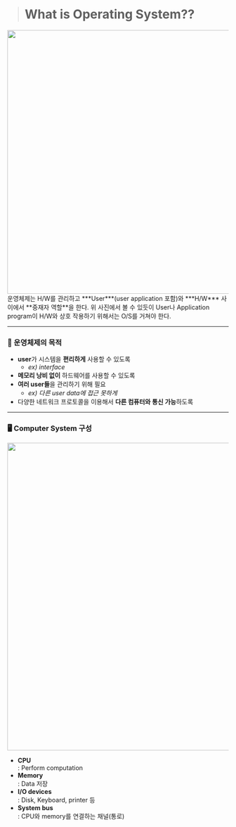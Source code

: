 
> # What is Operating System??

<img src="https://images.velog.io/images/jfe/post/dd652cec-4bcf-45b7-882a-35511aac4ec0/system%20components.png" width="600">  
운영체제는 H/W를 관리하고 ***User***(user application 포함)와 ***H/W*** 사이에서 **중재자 역할**을 한다.  
위 사진에서 볼 수 있듯이 User나 Application program이 H/W와 상호 작용하기 위해서는 O/S를 거쳐야 한다.

---

### 🔎 운영체제의 목적

* **user**가 시스템을 **편리하게** 사용할 수 있도록  
	- *ex) interface*  
* **메모리 낭비 없이** 하드웨어를 사용할 수 있도록  
* **여러 user들**을 관리하기 위해 필요  
	- *ex) 다른 user data에 접근 못하게*  
* 다양한 네트워크 프로토콜을 이용해서 **다른 컴퓨터와 통신 가능**하도록  

---

### 🖥 Computer System 구성  

<img src="https://images.velog.io/images/jfe/post/1a4dbbc9-fc87-42a9-bda0-a611e95cdf5d/system%20organization.png" width="700">  

* **CPU**  
: Perform computation  
* **Memory**  
: Data 저장  
* **I/O devices**  
: Disk, Keyboard, printer 등  
* **System bus**  
: CPU와 memory를 연결하는 채널(통로)  
